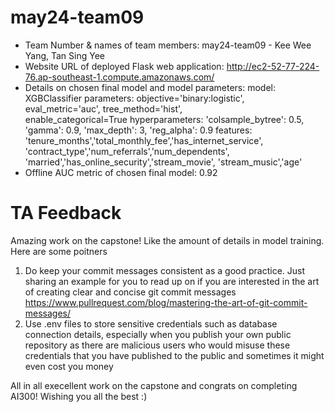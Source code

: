 # may24-team09
- Team Number & names of team members: may24-team09 - Kee Wee Yang, Tan Sing Yee
- Website URL of deployed Flask web application: http://ec2-52-77-224-76.ap-southeast-1.compute.amazonaws.com/ 
- Details on chosen final model and model parameters: 
    model: XGBClassifier
    parameters: objective='binary:logistic',  
                eval_metric='auc',
                tree_method='hist',        
                enable_categorical=True 
    hyperparameters:
    'colsample_bytree': 0.5, 'gamma': 0.9, 'max_depth': 3, 'reg_alpha': 0.9
    features:
    'tenure_months','total_monthly_fee','has_internet_service',
    'contract_type','num_referrals','num_dependents',
    'married','has_online_security','stream_movie',
    'stream_music','age'
- Offline AUC metric of chosen final model: 0.92

# TA Feedback
Amazing work on the capstone! Like the amount of details in model training. Here are some poitners
1. Do keep your commit messages consistent as a good practice. Just sharing an example for you to read up on if you are interested in the art of creating clear and concise git commit messages https://www.pullrequest.com/blog/mastering-the-art-of-git-commit-messages/
2. Use .env files to store sensitive credentials such as database connection details, especially when you publish your own public repository as there are malicious users who would misuse these credentials that you have published to the public and sometimes it might even cost you money

All in all execellent work on the capstone and congrats on completing AI300! Wishing you all the best :)
